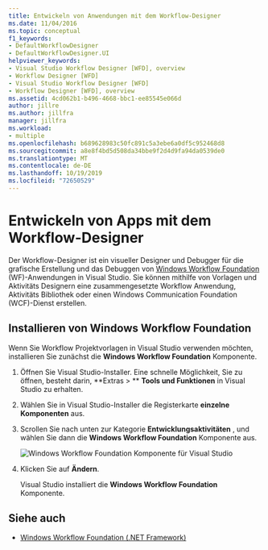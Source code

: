 ```yaml
---
title: Entwickeln von Anwendungen mit dem Workflow-Designer
ms.date: 11/04/2016
ms.topic: conceptual
f1_keywords:
- DefaultWorkflowDesigner
- DefaultWorkflowDesigner.UI
helpviewer_keywords:
- Visual Studio Workflow Designer [WFD], overview
- Workflow Designer [WFD]
- Visual Studio Workflow Designer [WFD]
- Workflow Designer [WFD], overview
ms.assetid: 4cd062b1-b496-4668-bbc1-ee85545e066d
author: jillre
ms.author: jillfra
manager: jillfra
ms.workload:
- multiple
ms.openlocfilehash: b689628983c50fc891c5a3ebe6a0df5c952468d8
ms.sourcegitcommit: a8e8f4bd5d508da34bbe9f2d4d9fa94da0539de0
ms.translationtype: MT
ms.contentlocale: de-DE
ms.lasthandoff: 10/19/2019
ms.locfileid: "72650529"
---
```

# <a name="develop-apps-with-the-workflow-designer"></a>Entwickeln von Apps mit dem Workflow-Designer

Der Workflow-Designer ist ein visueller Designer und Debugger für die grafische Erstellung und das Debuggen von [Windows Workflow Foundation](/dotnet/framework/windows-workflow-foundation/index) (WF)-Anwendungen in Visual Studio. Sie können mithilfe von Vorlagen und Aktivitäts Designern eine zusammengesetzte Workflow Anwendung, Aktivitäts Bibliothek oder einen Windows Communication Foundation (WCF)-Dienst erstellen.

## <a name="install-windows-workflow-foundation"></a>Installieren von Windows Workflow Foundation

Wenn Sie Workflow Projektvorlagen in Visual Studio verwenden möchten, installieren Sie zunächst die **Windows Workflow Foundation** Komponente.

1. Öffnen Sie Visual Studio-Installer. Eine schnelle Möglichkeit, Sie zu öffnen, besteht darin, **Extras  > ** **Tools und Funktionen** in Visual Studio zu erhalten.

1. Wählen Sie in Visual Studio-Installer die Registerkarte **einzelne Komponenten** aus.

1. Scrollen Sie nach unten zur Kategorie **Entwicklungsaktivitäten** , und wählen Sie dann die **Windows Workflow Foundation** Komponente aus.

   ![Windows Workflow Foundation Komponente für Visual Studio](media/windows-workflow-foundation-component.png)

1. Klicken Sie auf **Ändern**.

   Visual Studio installiert die **Windows Workflow Foundation** Komponente.

## <a name="see-also"></a>Siehe auch

- [Windows Workflow Foundation (.NET Framework)](/dotnet/framework/windows-workflow-foundation/index)